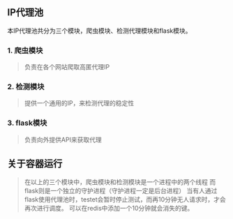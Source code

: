 ## IP代理池
本IP代理池共分为三个模块，爬虫模块、检测代理模块和flask模块。
### 1. 爬虫模块
> 负责在各个网站爬取高匿代理IP
### 2. 检测模块 
> 提供一个通用的IP，来检测代理的稳定性
### 3. flask模块
> 负责向外提供API来获取代理

## 关于容器运行
> 在以上的三个模块中，爬虫模块和检测模块是一个进程中的两个线程
> 而flask则是一个独立的守护进程（守护进程一定是后台进程）
> 当有人通过flask使用代理池时，testet会暂时停止测试，而再10分钟无人请求时，才会
>再次进行调度。 可以在redis中添加一个10分钟就会消失的键。